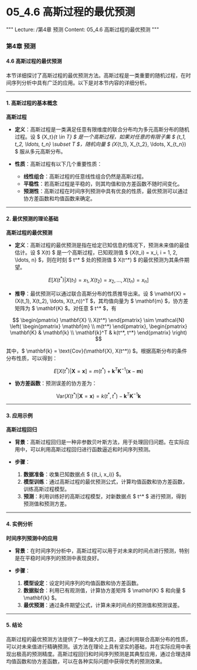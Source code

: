 # 05_4.6 高斯过程的最优预测

"""
Lecture: /第4章 预测
Content: 05_4.6 高斯过程的最优预测
"""

### 第4章 预测

#### 4.6 高斯过程的最优预测

本节详细探讨了高斯过程的最优预测方法。高斯过程是一类重要的随机过程，在时间序列分析中具有广泛的应用。以下是对本节内容的详细分析。

---

#### 1. 高斯过程的基本概念

**高斯过程**

- **定义**：高斯过程是一类满足任意有限维度的联合分布均为多元高斯分布的随机过程。设 $ \{X_t\}_{t \in T} $ 是一个高斯过程，如果对任意的有限子集 $ \{t_1, t_2, \ldots, t_n\} \subset T $，随机向量 $ (X_{t_1}, X_{t_2}, \ldots, X_{t_n}) $ 服从多元高斯分布。

- **性质**：高斯过程有以下几个重要性质：
  - **线性组合**：高斯过程的任意线性组合仍然是高斯过程。
  - **平稳性**：若高斯过程是平稳的，则其均值和协方差函数不随时间变化。
  - **预测性**：高斯过程在时间序列预测中具有优良的性质，最优预测可以通过协方差函数和均值函数来确定。

---

#### 2. 最优预测的理论基础

**高斯过程的最优预测**

- **定义**：高斯过程的最优预测是指在给定已知信息的情况下，预测未来值的最佳估计。设 $ X(t) $ 是一个高斯过程，已知观测值 $ \{X(t_i) = x_i, i = 1, 2, \ldots, n\} $，则在时刻 $ t^* $ 处的预测值 $ X(t^*) $ 的最优预测为其条件期望。

$$ E[X(t^*) | X(t_1) = x_1, X(t_2) = x_2, \ldots, X(t_n) = x_n] $$

- **推导**：最优预测可以通过联合高斯分布的性质推导出来。设 $ \mathbf{X} = (X(t_1), X(t_2), \ldots, X(t_n))^T $，其均值向量为 $ \mathbf{m} $，协方差矩阵为 $ \mathbf{K} $。对任意 $ t^* $，有

$$ \begin{pmatrix}
\mathbf{X} \\
X(t^*)
\end{pmatrix} \sim \mathcal{N} \left( \begin{pmatrix}
\mathbf{m} \\
m(t^*)
\end{pmatrix}, \begin{pmatrix}
\mathbf{K} & \mathbf{k} \\
\mathbf{k}^T & k(t^*, t^*)
\end{pmatrix} \right) $$

其中，$ \mathbf{k} = \text{Cov}(\mathbf{X}, X(t^*)) $。根据高斯分布的条件分布性质，可以得到：

$$ E[X(t^*) | \mathbf{X} = \mathbf{x}] = m(t^*) + \mathbf{k}^T \mathbf{K}^{-1} (\mathbf{x} - \mathbf{m}) $$

- **协方差函数**：预测误差的协方差为：

$$ \text{Var}(X(t^*) | \mathbf{X} = \mathbf{x}) = k(t^*, t^*) - \mathbf{k}^T \mathbf{K}^{-1} \mathbf{k} $$

---

#### 3. 应用示例

**高斯过程回归**

- **背景**：高斯过程回归是一种非参数贝叶斯方法，用于处理回归问题。在实际应用中，可以利用高斯过程回归进行函数逼近和时间序列预测。

- **步骤**：
  1. **数据准备**：收集已知数据点 $ \{(t_i, x_i)\} $。
  2. **模型训练**：通过高斯过程的最优预测公式，计算均值函数和协方差函数，训练高斯过程模型。
  3. **预测**：利用训练好的高斯过程模型，对新数据点 $ t^* $ 进行预测，得到预测值和预测方差。

---

#### 4. 实例分析

**时间序列预测中的应用**

- **背景**：在时间序列分析中，高斯过程可以用于对未来的时间点进行预测，特别是在平稳时间序列的预测中表现良好。

- **步骤**：
  1. **模型设定**：设定时间序列的均值函数和协方差函数。
  2. **数据拟合**：利用已有观测值，计算协方差矩阵 $ \mathbf{K} $ 和向量 $ \mathbf{k} $。
  3. **最优预测**：通过条件期望公式，计算未来时间点的预测值和预测误差。

---

#### 5. 结论

高斯过程的最优预测方法提供了一种强大的工具，通过利用联合高斯分布的性质，可以对未来值进行精确预测。该方法在理论上具有坚实的基础，并在实际应用中表现出极高的预测精度。高斯过程回归和时间序列预测是其典型应用，通过合理选择均值函数和协方差函数，可以在各种实际问题中获得优秀的预测效果。
